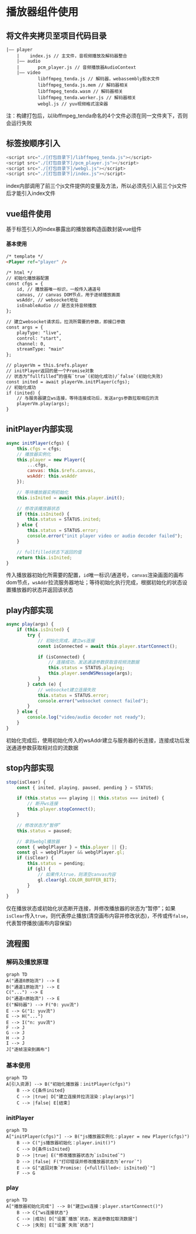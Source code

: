 # 播放器组件使用

## 将文件夹拷贝至项目代码目录

```
|—— player  
    |    index.js // 主文件，音视频播放及解码器整合
    |—— audio
    |       pcm_player.js // 音频播放器AudioContext
    |—— video
            libffmpeg_tenda.js // 解码器，webassembly胶水文件
            libffmpeg_tenda.js.mem // 解码器相关
            libffmpeg_tenda.wasm // 解码器相关
            libffmpeg_tenda.worker.js // 解码器相关
            webgl.js // yuv视频格式渲染器
```

注：构建打包后，以libffmpeg_tenda命名的4个文件必须在同一文件夹下，否则会运行失败

## 标签按顺序引入

```javascript
<script src="./[打包目录下]/libffmpeg_tenda.js"></script>
<script src="./[打包目录下]/pcm_player.js"></script>
<script src="./[打包目录下]/webgl.js"></script>
<script src="./[打包目录下]/index.js"></script>
```

index内部调用了前三个js文件提供的变量及方法，所以必须先引入前三个js文件后才能引入index文件

## vue组件使用

基于标签引入的index暴露出的播放器构造函数封装vue组件

#### 基本使用
```html
/* template */
<Player ref="player" />

/* html */
// 初始化播放器配置
const cfgs = {
    id, // 播放器唯一标识，一般传入通道号
    canvas, // canvas DOM节点，用于逐帧播放画面
    wsAddr, // websocket地址
    isEnableAudio // 是否支持音频播放
};

// 建立websocket请求后，拉流所需要的参数，即接口参数
const args = {
    playType: "live",
    control: "start",
    channel: 0,
    streamType: "main"
};

// playerVm = this.$refs.player
// initPlayer返回的是一个Promise对象
// 状态为“fullfilled”的值有`true`(初始化成功)/`false`(初始化失败)
const inited = await playerVm.initPlayer(cfgs);
// 初始化成功
if (inited) {
    // 与服务器建立ws连接，等待连接成功后，发送args参数拉取相应的流
    playerVm.play(args);
}
```

## initPlayer内部实现

```javascript
async initPlayer(cfgs) {
    this.cfgs = cfgs;
    // 播放器实例化
    this.player = new Player({
        ...cfgs,
        canvas: this.$refs.canvas,
        wsAddr: this.wsAddr
    });

    // 等待播放器实例初始化
    this.isInited = await this.player.init();

    // 修改该播放器状态
    if (this.isInited) {
        this.status = STATUS.inited;
    } else {
        this.status = STATUS.error;
        console.error("init player video or audio decoder failed");
    }

    // fullfilled状态下返回的值
    return this.isInited;
}
```

传入播放器初始化所需要的配置，`id`唯一标识/通道号，`canvas`渲染画面的画布dom节点，`wsAddr`拉流服务器地址；等待初始化执行完成，根据初始化的状态设置播放器的状态并返回该状态


## play内部实现

```javascript
async play(args) {
    if (this.isInited) {
        try {
            // 初始化完成，建立ws连接
            const isConnected = await this.player.startConnect();

            if (isConnected) {
                // 连接成功，发送通道参数获取音视频流数据
                this.status = STATUS.playing;
                this.player.sendWSMessage(args);
            }
        } catch (e) {
            // websocket建立连接失败
            this.status = STATUS.error;
            console.error("websocket connect failed");
        }
    } else {
        console.log("video/audio decoder not ready");
    }
}
```

初始化完成后，使用初始化传入的wsAddr建立与服务器的长连接，连接成功后发送通道参数获取相对应的流数据


## stop内部实现

```javascript
stop(isClear) {
    const { inited, playing, paused, pending } = STATUS;

    if (this.status === playing || this.status === inited) {
        // 断开ws连接
        this.player.stopConnect();
    }

    // 修改状态为“暂停”
    this.status = paused;

    // 拿到webgl播放器
    const { webglPlayer } = this.player || {};
    const gl = webglPlayer && webglPlayer.gl;
    if (isClear) {
        this.status = pending;
        if (gl) {
            // 如果传入true，则清空canvas内容
            gl.clear(gl.COLOR_BUFFER_BIT);
        }
    }
}
```

仅在播放状态或初始化状态断开连接，并修改播放器的状态为“暂停”；如果`isClear`传入`true`，则代表停止播放(清空画布内容并修改状态)，不传或传`false`，代表暂停播放(画布内容保留)


## 流程图

### 解码及播放原理
```
graph TD
A("通道0原始流") --> E
B("通道1原始流") --> E
C("...") --> E
D("通道n原始流") --> E
E("解码器") --> F("0: yuv流")
E --> G("1: yuv流")
E --> H("...")
E --> I("n: yuv流")
F --> J
G --> J
H --> J
I --> J
J["逐帧渲染到画布"]
```



### 基本使用
```
graph TD
A[引入资源] --> B("初始化播放器：initPlayer(cfgs)")
    B --> C{条件inited}
    C --> |true| D["建立连接并拉流渲染：play(args)"]
    C --> |false| E[结束]
```


### initPlayer

```
graph TD
A["initPlayer(cfgs)"] --> B("js播放器实例化：player = new Player(cfgs)")
    B --> C("js播放器初始化：player.init()")
    C --> D{条件isInited}
    D --> |true| E("修改播放器状态为`isInited`")
    D --> |false| F("打印错误并修改播放器状态为`error`")
    E --> G["返回对象`Promise: {<fullfilled>: isInited}`"]
    F --> G
```


### play

```
graph TD
A["播放器初始化完成"] --> B("建立ws连接：player.startConnect()")
    B --> C{"ws连接状态"}
    C --> |成功| D["设置`播放`状态，发送参数拉取流数据"]
    C --> |失败| E["设置`失败`状态"]
```